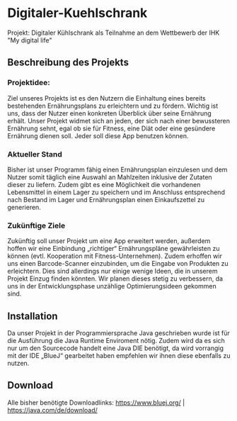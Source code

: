# Digitaler-Kuehlschrank
Projekt: Digitaler Kühlschrank als Teilnahme an dem Wettbewerb der IHK "My digital life"

## Beschreibung des Projekts

### Projektidee:
Ziel unseres Projekts ist es den Nutzern die Einhaltung eines bereits bestehenden Ernährungsplans zu erleichtern und zu fördern. Wichtig ist uns, dass der Nutzer einen konkreten Überblick über seine Ernährung erhält.
Unser Projekt widmet sich an jeden, der sich nach einer bewussteren Ernährung sehnt, egal ob sie für Fitness, eine Diät oder eine gesündere Ernährung dienen soll. Jeder soll diese App benutzen können.

### Aktueller Stand
Bisher ist unser Programm fähig einen Ernährungsplan einzulesen und dem Nutzer somit täglich eine Auswahl an Mahlzeiten inklusive der Zutaten dieser zu liefern. Zudem gibt es eine Möglichkeit die vorhandenen Lebensmittel in einem Lager zu speichern und im Anschluss entsprechend nach Bestand im Lager und Ernährungsplan einen Einkaufszettel zu generieren.

### Zukünftige Ziele
Zukünftig soll unser Projekt um eine App erweitert werden, außerdem hoffen wir eine Einbindung „richtiger“ Ernährungspläne gewährleisten zu können (evtl. Kooperation mit Fitness-Unternehmen). Zudem erhoffen wir uns einen Barcode-Scanner einzubinden, um die Eingabe von Produkten zu erleichtern. Dies sind allerdings nur einige wenige Ideen, die in unserem Projekt Einzug finden könnten. Wir planen dieses stetig zu verbessern, da uns in der Entwicklungsphase unzählige Optimierungsideen gekommen sind. 

## Installation
Da unser Projekt in der Programmiersprache Java geschrieben wurde ist für die Ausführung die Java Runtime Enviroment nötig. Zudem wird da es sich nur um den Sourcecode handelt eine Java DIE benötigt, da wird vorrangig mit der IDE „BlueJ“ gearbeitet haben empfehlen wir ihnen diese ebenfalls zu nutzen. 

## Download
Alle bisher benötigte Downloadlinks:
https://www.bluej.org/  | 
https://java.com/de/download/

